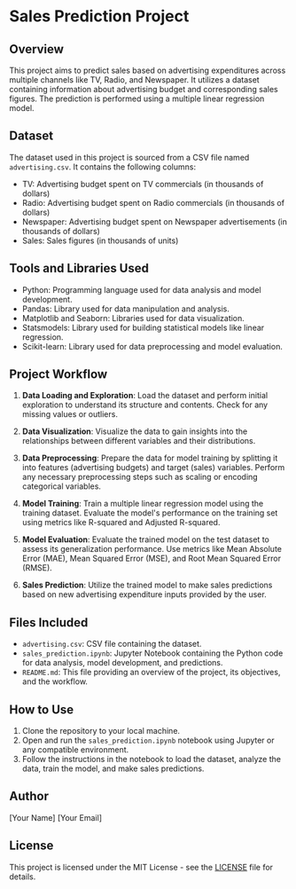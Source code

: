 # Sales Prediction Project

## Overview
This project aims to predict sales based on advertising expenditures across multiple channels like TV, Radio, and Newspaper. It utilizes a dataset containing information about advertising budget and corresponding sales figures. The prediction is performed using a multiple linear regression model.

## Dataset
The dataset used in this project is sourced from a CSV file named `advertising.csv`. It contains the following columns:
- TV: Advertising budget spent on TV commercials (in thousands of dollars)
- Radio: Advertising budget spent on Radio commercials (in thousands of dollars)
- Newspaper: Advertising budget spent on Newspaper advertisements (in thousands of dollars)
- Sales: Sales figures (in thousands of units)

## Tools and Libraries Used
- Python: Programming language used for data analysis and model development.
- Pandas: Library used for data manipulation and analysis.
- Matplotlib and Seaborn: Libraries used for data visualization.
- Statsmodels: Library used for building statistical models like linear regression.
- Scikit-learn: Library used for data preprocessing and model evaluation.

## Project Workflow
1. **Data Loading and Exploration**: Load the dataset and perform initial exploration to understand its structure and contents. Check for any missing values or outliers.

2. **Data Visualization**: Visualize the data to gain insights into the relationships between different variables and their distributions.

3. **Data Preprocessing**: Prepare the data for model training by splitting it into features (advertising budgets) and target (sales) variables. Perform any necessary preprocessing steps such as scaling or encoding categorical variables.

4. **Model Training**: Train a multiple linear regression model using the training dataset. Evaluate the model's performance on the training set using metrics like R-squared and Adjusted R-squared.

5. **Model Evaluation**: Evaluate the trained model on the test dataset to assess its generalization performance. Use metrics like Mean Absolute Error (MAE), Mean Squared Error (MSE), and Root Mean Squared Error (RMSE).

6. **Sales Prediction**: Utilize the trained model to make sales predictions based on new advertising expenditure inputs provided by the user.

## Files Included
- `advertising.csv`: CSV file containing the dataset.
- `sales_prediction.ipynb`: Jupyter Notebook containing the Python code for data analysis, model development, and predictions.
- `README.md`: This file providing an overview of the project, its objectives, and the workflow.

## How to Use
1. Clone the repository to your local machine.
2. Open and run the `sales_prediction.ipynb` notebook using Jupyter or any compatible environment.
3. Follow the instructions in the notebook to load the dataset, analyze the data, train the model, and make sales predictions.

## Author
[Your Name]
[Your Email]

## License
This project is licensed under the MIT License - see the [LICENSE](LICENSE) file for details.
